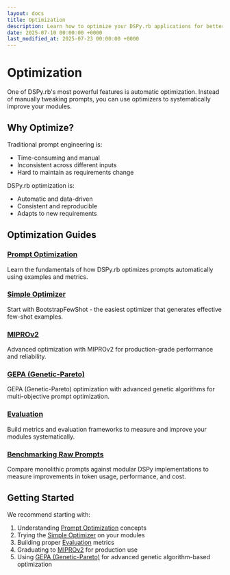 ```yaml
---
layout: docs
title: Optimization
description: Learn how to optimize your DSPy.rb applications for better performance
date: 2025-07-10 00:00:00 +0000
last_modified_at: 2025-07-23 00:00:00 +0000
---
```

# Optimization

One of DSPy.rb's most powerful features is automatic optimization. Instead of manually tweaking prompts, you can use optimizers to systematically improve your modules.

## Why Optimize?

Traditional prompt engineering is:
- Time-consuming and manual
- Inconsistent across different inputs
- Hard to maintain as requirements change

DSPy.rb optimization is:
- Automatic and data-driven
- Consistent and reproducible
- Adapts to new requirements

## Optimization Guides

### [Prompt Optimization](./prompt-optimization/)
Learn the fundamentals of how DSPy.rb optimizes prompts automatically using examples and metrics.

### [Simple Optimizer](./simple-optimizer/)
Start with BootstrapFewShot - the easiest optimizer that generates effective few-shot examples.

### [MIPROv2](./miprov2/)
Advanced optimization with MIPROv2 for production-grade performance and reliability.

### [GEPA (Genetic-Pareto)](./gepa/)
GEPA (Genetic-Pareto) optimization with advanced genetic algorithms for multi-objective prompt optimization.

### [Evaluation](./evaluation/)
Build metrics and evaluation frameworks to measure and improve your modules systematically.

### [Benchmarking Raw Prompts](./benchmarking-raw-prompts/)
Compare monolithic prompts against modular DSPy implementations to measure improvements in token usage, performance, and cost.

## Getting Started

We recommend starting with:
1. Understanding [Prompt Optimization](./prompt-optimization/) concepts
2. Trying the [Simple Optimizer](./simple-optimizer/) on your modules
3. Building proper [Evaluation](./evaluation/) metrics
4. Graduating to [MIPROv2](./miprov2/) for production use
5. Using [GEPA (Genetic-Pareto)](./gepa/) for advanced genetic algorithm-based optimization
